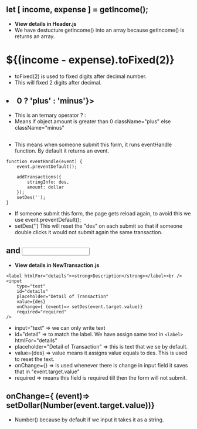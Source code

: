 ## let [ income, expense ] = getIncome();
- **View details in Header.js**
- We have destucture getIncome() into an array because getIncome() is returns an array.

## <h1>${(income - expense).toFixed(2)}</h1>
- toFixed(2) is used to fixed digits after decimal number.
- This will fixed 2 digits after decimal.

## <li className={object.amount > 0 ? 'plus' : 'minus'}>
- This is an ternary operator ? :
- Means if object.amount is greater than 0 className="plus" else className="minus"

## <form onSubmit={eventHandle}>
- This means when someone submit this form, it runs eventHandle function. By default it returns an event.
```
function eventHandle(event) {
    event.preventDefault();

    addTransactions({
        stringInfo: des,
        amount: dollar
    });
    setDes('');
}
```
- If someone submit this form, the page gets reload again, to avoid this we use event.preventDefault();
- setDes('') This will reset the "des" on each submit so that if someone double clicks it would not submit again the same transaction.

## <label> and <input>
- **View details in NewTransaction.js**
```
<label htmlFor="details"><strong>Description</strong></label><br />
<input 
    type="text"
    id="details"
    placeholder="Detail of Transaction"
    value={des}
    onChange={ (event)=> setDes(event.target.value)}
    required="required"
/>
```
- input="text" => we can only write text
- id="detail" => to match the label. We have assign same text in ```<label>``` htmlFor="details"
- placeholder="Detail of Transaction" => this is text that we se by default.
- value={des} => value means it assigns value equals to des. This is used to reset the text.
- onChange={} => is used whenever there is change in input field it saves that in "event.target.value"
- required => means this field is required till then the form will not submit.

## onChange={ (event)=> setDollar(Number(event.target.value))}
- Number() because by default if we input it takes it as a string.